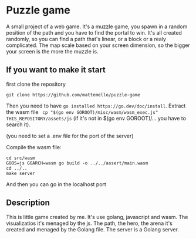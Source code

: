 # Puzzle game

A small project of a web game. It's a muzzle game, you spawn in a random position of the path and you have to find the portal to win.
It's all created randomly, so you can find a path that's linear, or a block or a realy complicated.
The map scale based on your screen dimension, so the bigger your screen is the more the muzzle is.

## If you want to make it start

first clone the repository

```
git clone https://github.com/mattemello/puzzle-game
```

Then you need to have ``` go installed https://go.dev/doc/install ```.
Extract the wasm file ``` cp "$(go env GOROOT)/misc/wasm/wasm_exec.js" THIS_REPOSITORY/assets/js``` (if it's not in $(go env GOROOT)/... you have to search it).

(you need to set a .env file for the port of the server)

Compile the wasm file: 

```
cd src/wasm
GOOS=js GOARCH=wasm go build -o ../../assert/main.wasm
cd ../..
make server
```

And then you can go in the localhost port

## Description

This is little game created by me. It's use golang, javascript and wasm. 
The visualizatios it's menaged by the js.
The path, the hero, the arena it's created and menaged by the Golang file. 
The server is a Golang server.
 
